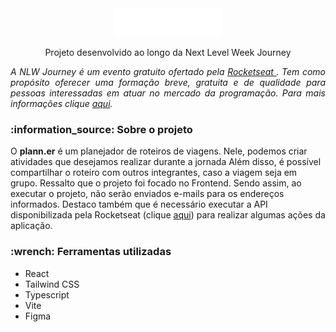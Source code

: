 <div align='center'> <img src='.github/preview/Logo.png' ></img>  </div>
<p align='center'> Projeto desenvolvido ao longo da Next Level Week Journey </p>

<div align='justify'> <i>A NLW Journey é um evento gratuito ofertado pela <a href='https://www.rocketseat.com.br/'>Rocketseat </a>. Tem como propósito oferecer uma formação breve, gratuita e de qualidade para pessoas interessadas em atuar no mercado da programação. Para mais informações clique <a href='https://www.rocketseat.com.br/eventos/nlw'> aqui</a>.</i></div>

<h3> :information_source: Sobre o projeto</h3>
O <strong>plann.er</strong> é um planejador de roteiros de viagens. Nele, podemos criar atividades que desejamos realizar durante a jornada Além disso, é possível compartilhar o roteiro com outros integrantes, caso a viagem seja em grupo. Ressalto que o projeto foi focado no Frontend. Sendo assim, ao executar o projeto, não serão enviados e-mails para os endereços informados. Destaco também que é necessário executar a API disponibilizada pela Rocketseat (clique <a href='https://github.com/rocketseat-education/nlw-journey-nodejs'>aqui</a>) para realizar algumas ações da aplicação.


<h3> :wrench: Ferramentas utilizadas</h3>
<ul>
  <li> React</li>
  <li> Tailwind CSS</li>
  <li> Typescript</li>
  <li> Vite </li>
  <li> Figma </li>
</ul>
